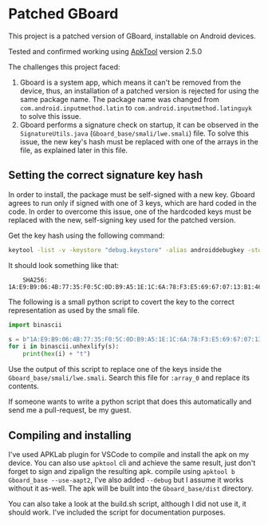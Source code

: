 Patched GBoard
===============

This project is a patched version of GBoard, installable on Android devices.

Tested and confirmed working using [ApkTool](https://ibotpeaches.github.io/Apktool/) version 2.5.0

The challenges this project faced:
1. Gboard is a system app, which means it can't be removed from the device, thus, an installation of a patched version is rejected for using the same package name.
   The package name was changed from `com.android.inputmethod.latin` to `com.android.inputmethod.latinguyk` to solve this issue.
2. Gboard performs a signature check on startup, it can be observed in the `SignatureUtils.java` (`Gboard_base/smali/lwe.smali`)  file.
   To solve this issue, the new key's hash must be replaced with one of the arrays in the file, as explained later in this file.

Setting the correct signature key hash
--------------------------------------
In order to install, the package must be self-signed with a new key.
Gboard agrees to run only if signed with one of 3 keys, which are hard coded in the code.
In order to overcome this issue, one of the hardcoded keys must be replaced with the new, self-signing key used for the patched version.

Get the key hash using the following command:
```bash
keytool -list -v -keystore "debug.keystore" -alias androiddebugkey -storepass android -keypass android
```
It should look something like that:
```
    SHA256: 1A:E9:B9:06:4B:77:35:F0:5C:0D:B9:A5:1E:1C:6A:78:F3:E5:69:67:07:13:B1:46:E6:29:47:AA:1C:75:52:DE
```

The following is a small python script to covert the key to the correct representation as used by the smali file.
```python
import binascii

s = b"1A:E9:B9:06:4B:77:35:F0:5C:0D:B9:A5:1E:1C:6A:78:F3:E5:69:67:07:13:B1:46:E6:29:47:AA:1C:75:52:DE".replace(b":", b"")
for i in binascii.unhexlify(s):
    print(hex(i) + "t")
```

Use the output of this script to replace one of the keys inside the `Gboard_base/smali/lwe.smali`.
Search this file for `:array_0` and replace its contents.

If someone wants to write a python script that does this automatically and send me a pull-request, be my guest.

Compiling and installing
-------------------------
I've used APKLab plugin for VSCode to compile and install the apk on my device.
You can also use `apktool` cli and achieve the same result, just don't forget to sign and zipalign the resulting apk.
compile using `apktool b Gboard_base --use-aapt2`, I've also added `--debug` but I assume it works without it as-well.
The apk will be built into the `Gboard_base/dist` directory.

You can also take a look at the build.sh script, although I did not use it, it should work.
I've included the script for documentation purposes.
